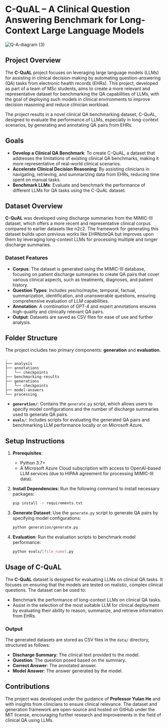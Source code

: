 # C-QuAL – A Clinical Question Answering Benchmark for Long-Context Large Language Models

![Q-A-diagram (3)](https://github.com/user-attachments/assets/6f059669-6a81-47d6-829b-942d53e85008)

## Project Overview

The **C-QuAL** project focuses on leveraging large language models (LLMs) for assisting in clinical decision-making by automating question-answering (QA) tasks from electronic health records (EHRs). This project, developed as part of a team of MSc students, aims to create a more relevant and representative dataset for benchmarking the QA capabilities of LLMs, with the goal of deploying such models in clinical environments to improve decision reasoning and reduce clinician workload.

The project results in a novel clinical QA benchmarking dataset, C-QuAL, designed to evaluate the performance of LLMs, especially in long-context scenarios, by generating and annotating QA pairs from EHRs.

## Goals

- **Develop a Clinical QA Benchmark**: To create C-QuAL, a dataset that addresses the limitations of existing clinical QA benchmarks, making it more representative of real-world clinical scenarios.
- **Accelerate Clinical Decision Reasoning**: By assisting clinicians in navigating, retrieving, and summarizing data from EHRs, reducing time spent on manual tasks.
- **Benchmark LLMs**: Evaluate and benchmark the performance of different LLMs for QA tasks using the C-QuAL dataset.

## Dataset Overview

**C-QuAL** was developed using discharge summaries from the MIMIC-III dataset, which offers a more recent and representative clinical corpus compared to earlier datasets like n2c2. The framework for generating this dataset builds upon previous works like EHRNoteQA but improves upon them by leveraging long-context LLMs for processing multiple and longer discharge summaries.

### Dataset Features

- **Corpus**: The dataset is generated using the MIMIC-III database, focusing on patient discharge summaries to create QA pairs that cover various clinical aspects, such as treatments, diagnoses, and patient history.
- **Question Types**: Includes yes/no/maybe, temporal, factual, summarization, identification, and unanswerable questions, ensuring comprehensive evaluation of LLM capabilities.
- **Annotation**: A combination of GPT-4 and expert annotations ensures high-quality and clinically relevant QA pairs.
- **Output**: Datasets are saved as CSV files for ease of use and further analysis.

## Folder Structure

The project includes two primary components: **generation** and **evaluation**.

```
.
├── analysis
├── annotations
│   └── checkpoints
├── benchmarking-results
├── generations
│   └── checkpoints
├── model-answers
└── processing
```

- **`generation/`**: Contains the `generate.py` script, which allows users to specify model configurations and the number of discharge summaries used to generate QA pairs.
- **`evals/`**: Includes scripts for evaluating the generated QA pairs and benchmarking LLM performance locally or on Microsoft Azure.

## Setup Instructions

1. **Prerequisites**:
   - Python 3.7+
   - A Microsoft Azure Cloud subscription with access to OpenAI-based LLM services (due to HIPAA agreement for processing MIMIC-III data).

2. **Install Dependencies**:
   Run the following command to install necessary packages:
   ```bash
   pip install -r requirements.txt
   ```

3. **Generate Dataset**:
   Use the `generate.py` script to generate QA pairs by specifying model configurations:
   ```bash
   python generation/generate.py
   ```

4. **Evaluation**:
   Run the evaluation scripts to benchmark model performance:
   ```bash
   python evals/[file_name].py
   ```

## Usage of C-QuAL

The **C-QuAL** dataset is designed for evaluating LLMs on clinical QA tasks. It focuses on ensuring that the models are tested on realistic, complex clinical questions. The dataset can be used to:

- Benchmark the performance of long-context LLMs on clinical QA tasks.
- Assist in the selection of the most suitable LLM for clinical deployment by evaluating their ability to reason, summarize, and retrieve information from EHRs.

### Output

The generated datasets are stored as CSV files in the `data/` directory, structured as follows:
- **Discharge Summary**: The clinical text provided to the model.
- **Question**: The question posed based on the summary.
- **Correct Answer**: The annotated answer.
- **Model Answer**: The answer generated by the model.

## Contributions

The project was developed under the guidance of **Professor Yulan He** and with insights from clinicians to ensure clinical relevance. The dataset and generation framework are open-source and hosted on GitHub under the MIT license, encouraging further research and improvements in the field of clinical QA using LLMs.
